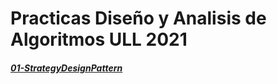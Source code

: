 # Practicas Diseño y Analisis de Algoritmos ULL 2021

##### [01-StrategyDesignPattern](01-StrategyDesignPattern)